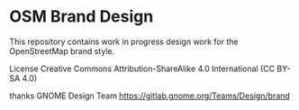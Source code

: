 # OSM Brand Design
This repository contains work in progress design work for the OpenStreetMap brand style.

License
Creative Commons Attribution-ShareAlike 4.0 International (CC BY-SA 4.0)

thanks GNOME Design Team https://gitlab.gnome.org/Teams/Design/brand
